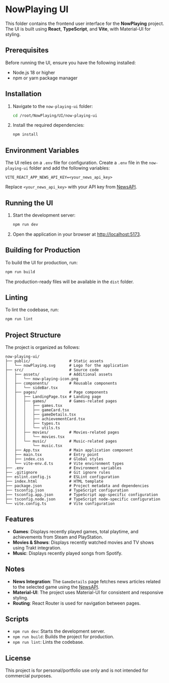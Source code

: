 # NowPlaying UI

This folder contains the frontend user interface for the **NowPlaying** project. The UI is built using **React**, **TypeScript**, and **Vite**, with Material-UI for styling.

## Prerequisites

Before running the UI, ensure you have the following installed:

- Node.js 18 or higher
- npm or yarn package manager

## Installation

1. Navigate to the `now-playing-ui` folder:
   ```bash
   cd /root/NowPlaying/UI/now-playing-ui
   ```

2. Install the required dependencies:
   ```bash
   npm install
   ```

## Environment Variables

The UI relies on a `.env` file for configuration. Create a `.env` file in the `now-playing-ui` folder and add the following variables:

```env
VITE_REACT_APP_NEWS_API_KEY=<your_news_api_key>
```

Replace `<your_news_api_key>` with your API key from [NewsAPI](https://newsapi.org/).

## Running the UI

1. Start the development server:
   ```bash
   npm run dev
   ```

2. Open the application in your browser at [http://localhost:5173](http://localhost:5173).

## Building for Production

To build the UI for production, run:
```bash
npm run build
```

The production-ready files will be available in the `dist` folder.

## Linting

To lint the codebase, run:
```bash
npm run lint
```

## Project Structure

The project is organized as follows:

```
now-playing-ui/
├── public/                 # Static assets
│   └── nowPlaying.svg      # Logo for the application
├── src/                    # Source code
│   ├── assets/             # Additional assets
│   │   └── now-playing-icon.png
│   ├── components/         # Reusable components
│   │   └── sideBar.tsx
│   ├── pages/              # Page components
│   │   ├── LandingPage.tsx # Landing page
│   │   ├── games/          # Games-related pages
│   │   │   ├── games.tsx
│   │   │   ├── gameCard.tsx
│   │   │   ├── gameDetails.tsx
│   │   │   ├── achievementCard.tsx
│   │   │   ├── types.ts
│   │   │   └── utils.ts
│   │   ├── movies/         # Movies-related pages
│   │   │   └── movies.tsx
│   │   └── music/          # Music-related pages
│   │       └── music.tsx
│   ├── App.tsx             # Main application component
│   ├── main.tsx            # Entry point
│   ├── index.css           # Global styles
│   └── vite-env.d.ts       # Vite environment types
├── .env                    # Environment variables
├── .gitignore              # Git ignore rules
├── eslint.config.js        # ESLint configuration
├── index.html              # HTML template
├── package.json            # Project metadata and dependencies
├── tsconfig.json           # TypeScript configuration
├── tsconfig.app.json       # TypeScript app-specific configuration
├── tsconfig.node.json      # TypeScript node-specific configuration
└── vite.config.ts          # Vite configuration
```

## Features

- **Games**: Displays recently played games, total playtime, and achievements from Steam and PlayStation.
- **Movies & Shows**: Displays recently watched movies and TV shows using Trakt integration.
- **Music**: Displays recently played songs from Spotify.

## Notes

- **News Integration**: The `GameDetails` page fetches news articles related to the selected game using the [NewsAPI](https://newsapi.org/).
- **Material-UI**: The project uses Material-UI for consistent and responsive styling.
- **Routing**: React Router is used for navigation between pages.

## Scripts

- `npm run dev`: Starts the development server.
- `npm run build`: Builds the project for production.
- `npm run lint`: Lints the codebase.

## License

This project is for personal/portfolio use only and is not intended for commercial purposes.
